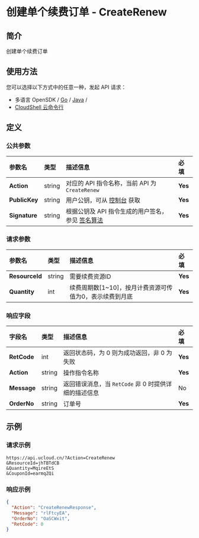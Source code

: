 # 创建单个续费订单 - CreateRenew

## 简介

创建单个续费订单






## 使用方法

您可以选择以下方式中的任意一种，发起 API 请求：
- 多语言 OpenSDK / [Go](https://github.com/ucloud/ucloud-sdk-go) / [Java](https://github.com/ucloud/ucloud-sdk-java) /
- [CloudShell 云命令行](https://shell.ucloud.cn/)


## 定义

### 公共参数

| 参数名 | 类型 | 描述信息 | 必填 |
|:---|:---|:---|:---|
| **Action**     | string  | 对应的 API 指令名称，当前 API 为 `CreateRenew`                        | **Yes** |
| **PublicKey**  | string  | 用户公钥，可从 [控制台](https://console.ucloud.cn/uapi/apikey) 获取                                             | **Yes** |
| **Signature**  | string  | 根据公钥及 API 指令生成的用户签名，参见 [签名算法](api/summary/signature.md)  | **Yes** |

### 请求参数

| 参数名 | 类型 | 描述信息 | 必填 |
|:---|:---|:---|:---|
| **ResourceId** | string | 需要续费资源ID |**Yes**|
| **Quantity** | int | 续费周期数[1\~10]，按月计费资源可传值为0，表示续费到月底 |**Yes**|

### 响应字段

| 字段名 | 类型 | 描述信息 | 必填 |
|:---|:---|:---|:---|
| **RetCode** | int | 返回状态码，为 0 则为成功返回，非 0 为失败 |**Yes**|
| **Action** | string | 操作指令名称 |**Yes**|
| **Message** | string | 返回错误消息，当 `RetCode` 非 0 时提供详细的描述信息 |No|
| **OrderNo** | string | 订单号 |**Yes**|




## 示例

### 请求示例
    
```
https://api.ucloud.cn/?Action=CreateRenew
&ResourceId=jhTBTdCB
&Quantity=MqireEtS
&CouponId=earmqZQi
```

### 响应示例
    
```json
{
  "Action": "CreateRenewResponse",
  "Message": "rlFtcyEA",
  "OrderNo": "OaSCWxit",
  "RetCode": 0
}
```





